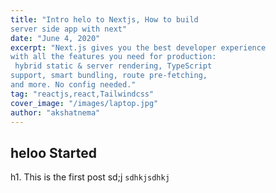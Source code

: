 ```yaml
---
title: "Intro helo to Nextjs, How to build 
server side app with next"
date: "June 4, 2020"
excerpt: "Next.js gives you the best developer experience 
with all the features you need for production:
 hybrid static & server rendering, TypeScript 
support, smart bundling, route pre-fetching,
and more. No config needed."
tag: "reactjs,react,Tailwindcss"
cover_image: "/images/laptop.jpg"
author: "akshatnema"
---
```


## heloo Started

h1. This is the first post
sd;j
`sdhkjsdhkj`

